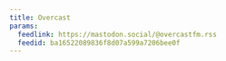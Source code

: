 ```yaml
---
title: Overcast
params:
  feedlink: https://mastodon.social/@overcastfm.rss
  feedid: ba16522089836f8d07a599a7206bee0f
---
```


